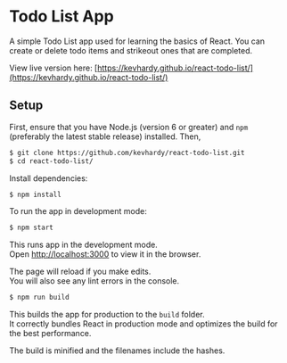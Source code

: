 # Todo List App

A simple Todo List app used for learning the basics of React. You can create or delete todo items and strikeout ones that are completed.

View live version here: [https://kevhardy.github.io/react-todo-list/](https://kevhardy.github.io/react-todo-list/)

## Setup

First, ensure that you have Node.js (version 6 or greater) and `npm` (preferably
the latest stable release) installed. Then,

```bash
$ git clone https://github.com/kevhardy/react-todo-list.git
$ cd react-todo-list/
```

Install dependencies:

```bash
$ npm install
```

To run the app in development mode:

```bash
$ npm start
```

This runs app in the development mode.<br>
Open [http://localhost:3000](http://localhost:3000) to view it in the browser.

The page will reload if you make edits.<br>
You will also see any lint errors in the console.

```bash
$ npm run build
```

This builds the app for production to the `build` folder.<br>
It correctly bundles React in production mode and optimizes the build for the best performance.

The build is minified and the filenames include the hashes.<br>
